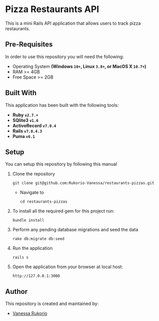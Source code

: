 # Pizza Restaurants API

This is a mini Rails API application that allows users to track pizza restaurants.

## Pre-Requisites
In order to use this repository you will need the following:


- Operating System **(Windows `10+`, Linux `3.8+`, or MacOS X `10.7+`)**
- RAM >= 4GB
- Free Space >= 2GB

## Built With
This application has been built with the following tools:

- **Ruby `v2.7.+`**
- **SQlite3 `v1.6`**
- **ActiveRecord `v7.0.4`**
- **Rails `v7.0.4.3`**
- **Puma `v6.1`**

## Setup
You can setup this repository by following this manual

1. Clone the repository
    ```{shell}
   git clone git@github.com:Rukorio-Vanessa/restaurants-pizzas.git
   ```
   - Navigate to
       ```{shell}
     cd restaurants-pizzas
     ```

2. To install all the required gem for this project run:
    ```{shell}
   bundle install
   ```
3. Perform any pending database migrations and seed the data
   ```{shell}
   rake db:migrate db:seed
   ```
4. Run the application
    ```{shell}
    rails s
    ```
5. Open the application from your browser at local host:
    ```
   http://127.0.0.1:3000
   ```

 ## Author
This repository is created and maintained by:

- [Vanessa Rukorio](https://github.com/Rukorio-Vanessa)   